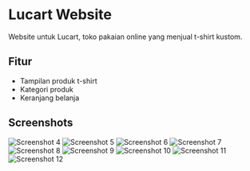 # Lucart Website

Website untuk Lucart, toko pakaian online yang menjual t-shirt kustom.

## Fitur

- Tampilan produk t-shirt
- Kategori produk
- Keranjang belanja

## Screenshots

![Screenshot 4](lucart/img/screenshot(4).png)
![Screenshot 5](lucart/img/screenshot(5).png)
![Screenshot 6](lucart/img/screenshot(6).png)
![Screenshot 7](lucart/img/screenshot(7).png)
![Screenshot 8](lucart/img/screenshot(8).png)
![Screenshot 9](lucart/img/screenshot(9).png)
![Screenshot 10](lucart/img/screenshot(10).png)
![Screenshot 11](lucart/img/screenshot(11).png)
![Screenshot 12](lucart/img/screenshot(12).png)
